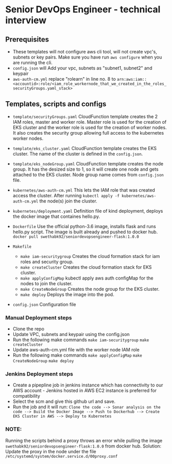 # Senior DevOps Engineer - technical interview

## Prerequisites
-  These templates will not configure aws cli tool, will not create vpc's, subnets or key pairs. Make sure you have run `aws configure` when you are running the cli.
-  `config.json` will Add your vpc, subnets as "subnet1, subnet2" and keypair
-  `aws-auth-cm.yml` replace "rolearn" in line no. 8 to  `arn:aws:iam::<accountid>:role/<iam_role_workernode_that_we_created_in_the_roles_securityGroups.yaml_stack> `

## Templates, scripts and configs

- `template/securityGroups.yaml` CloudFunction template creates the 2 IAM roles, master and worker role. Master role is used for the creation of EKS cluster and the worker role is used for the creation of worker nodes. It also creates the security group allowing full access to the kubernetes worker nodes.

- `template/eks_cluster.yaml` CloudFunction template creates the EKS cluster. The name of the cluster is defined in the `config.json`.

- `template/eks_nodeGroup.yaml` CloudFunction template creates the node group. It has the desized size to 1, so it will create one node and gets attached to the EKS cluster. Node group name comes from `config.json` file.

- `kubernetes/aws-auth-cm.yml` This lets the IAM role that was created access the cluster. After running `kubectl apply -f kubernetes/aws-auth-cm.yml` the node(s) join the cluster.

- `kubernetes/deployment.yaml` Definition file of kind deployment, deploys the docker image that containes hello.py.

- `Dockerfile` Use the official python-3.6 image, installs flask and runs hello.py script. The image is built already and pushed to docker hub. `docker pull swethabk92/seniordevopsengineer-flask:1.0.0`

- `Makefile`
    - `make iam-securitygroup` Creates the cloud formation stack for iam roles and security group.
    - `make createCluster` Creates the cloud formation stack for EKS cluster.
    - `make applyConfigMap` kubectl apply aws auth configMap for the nodes to join the cluster.
    - `make CreateNodeGroup` Creates the node group for the EKS cluster.
    - `make deploy` Deploys the image into the pod.

- `config.json` Configuration file

### Manual Deployment steps
-   Clone the repo
-   Update VPC, subnets and keypair using the config.json
-   Run the following make commands
    `make iam-securitygroup`
    `make createCluster`
-   Update aws-auth-cm.yml file with the worker node IAM role
-   Run the following make commands
    `make applyConfigMap`
    `make CreateNodeGroup`
    `make deploy`

### Jenkins Deployment steps
- Create a pipepline job in jenkins instance which has connectivity to our AWS account - Jenkins hosted in AWS EC2 instance is preferred for compatibility
- Select the scm and give this github url and save.
- Run the job and it will run:  `Clone the code --> Sonar analysis on the code --> Build the Docker Image --> Push to Dockerhub --> Create EKS Cluster in AWS --> Deploy to Kubernetes`

### NOTE:
Running the scripts behind a proxy throws an error while pulling the image `swethabk92/seniordevopsengineer-flask:1.0.0` from docker hub.
Solution: Update the proxy in the node under the file `/etc/systemd/system/docker.service.d/00proxy.conf`
